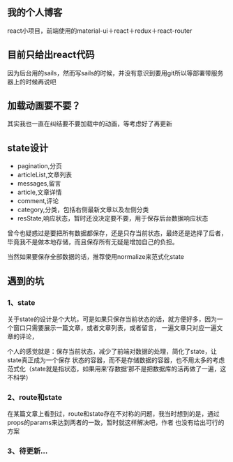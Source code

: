 ## 我的个人博客
react小项目，前端使用的material-ui＋react＋redux＋react-router
## 目前只给出react代码
因为后台用的sails，然而写sails的时候，并没有意识到要用git所以等部署带服务器上的时候再说吧
## 加载动画要不要？
其实我也一直在纠结要不要加载中的动画，等考虑好了再更新
## state设计
* pagination,分页
* articleList,文章列表
* messages,留言
* article,文章详情
* comment,评论
* category,分类，包括右侧最新文章以及左侧分类
* resState,响应状态，暂时还没决定要不要，用于保存后台数据响应状态

曾今也疑惑过是要把所有数据都保存，还是只存当前状态，最终还是选择了后者，毕竟我不是做本地存储，而且保存所有无疑是增加自己的负担。

当然如果要保存全部数据的话，推荐使用normalize来范式化state

## 遇到的坑

### 1、state
关于state的设计是个大坑，可是如果只保存当前状态的话，就方便好多，因为一个窗口只需要展示一篇文章，或者文章列表，或者留言，
一遍文章只对应一遍文章的评论，

个人的感觉就是：保存当前状态，减少了前端对数据的处理，简化了state，让state真正成为一个保存
状态的容器，而不是存储数据的容器，也不用太多的考虑范式化（state就是指状态，如果用来‘存数据’那不是把数据库的活再做了一遍，这
不科学）

### 2、route和state
在某篇文章上看到过，route和state存在不对称的问题，我当时想到的是，通过props的params来达到两者的一致，暂时就这样解决吧，作者
也没有给出可行的方案

### 3、待更新...